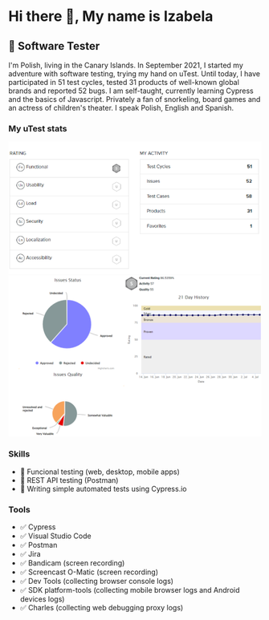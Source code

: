 # Hi there 👋, My name is Izabela
## 🔎 Software Tester
I'm Polish, living in the Canary Islands. In September 2021, I started my adventure with software testing, trying my hand on uTest. Until today, I have participated in 51 test cycles, tested 31 products of well-known global brands and reported 52 bugs. I am self-taught, currently learning Cypress and the basics of Javascript. Privately a fan of snorkeling, board games and an actress of children's theater. I speak Polish, English and Spanish.

### My uTest stats

<img src= "https://github.com/Bugirl/Bugirl/blob/main/1.png" width="600"/>
<img src= "https://github.com/Bugirl/Bugirl/blob/main/2.png" width="600"/>

### Skills
* 🐞 Funcional testing (web, desktop, mobile apps)
* 🚀 REST API testing (Postman)
* 🤖 Writing simple automated tests using Cypress.io

### Tools
* ✅ Cypress
* ✅ Visual Studio Code
* ✅ Postman
* ✅ Jira
* ✅ Bandicam (screen recording)
* ✅ Screencast O-Matic (screen recording)
* ✅ Dev Tools (collecting browser console logs)
* ✅ SDK platform-tools (collecting mobile browser logs and Android devices logs)
* ✅ Charles (collecting web debugging proxy logs)






